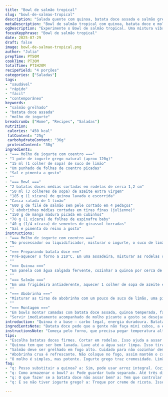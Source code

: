 ```yaml
---
title: "Bowl de salmão tropical"
slug: "bowl-de-salmao-tropical"
description: "Salada quente com quinoa, batata doce assada e salmão grelhado. Troca o creme de abacate por um molho de iogurte grego com limão e coentro. Abobrinha vira tiras cruas e os tomates são substituídos por manga picadinha. Tem semente de girassol torrada que dá crocância. Tudo montado em bowls individuais, fácil pra reunião ou almoço rápido. Sem glúten, sem lactose. Um mix de textura e sabor com um toque cítrico fresco pra refrescar o prato quente. Cor vibrante e saudável, proteína rica e carboidrato complexo."
metaDescription: "Bowl de salmão tropical com quinoa, batata doce e molho de iogurte fresco. Receita saudável e prática, perfeita para almoços rápidos."
ogDescription: "Experimente o Bowl de salmão tropical. Uma mistura vibrante de sabores, saúde e frescor."
focusKeyphrase: "Bowl de salmão tropical"
date: 2025-07-29
draft: false
image: bowl-de-salmao-tropical.png
author: "Julia"
prepTime: PT50M
cookTime: PT30M
totalTime: PT1H20M
recipeYield: "4 porções"
categories: ["Saladas"]
tags:
- "saudável"
- "rápido"
- "fácil"
- "contemporâneo"
keywords:
- "salmão grelhado"
- "batata doce assada"
- "molho de iogurte"
breadcrumb: ["Home", "Recipes", "Saladas"]
nutrition: 
 calories: "450 kcal"
 fatContent: "25g"
 carbohydrateContent: "36g"
 proteinContent: "30g"
ingredients:
- "=== Molho de iogurte com coentro ==="
- "1 pote de iogurte grego natural (aprox 120g)"
- "15 ml (1 colher de sopa) de suco de limão"
- "Um punhado de folhas de coentro picadas"
- "Sal e pimenta a gosto"
- ""
- "=== Bowl ==="
- "2 batatas doces médias cortadas em rodelas de cerca 1,2 cm"
- "50 ml (3 colheres de sopa) de azeite extra virgem"
- "185 g (1 xícara) de quinoa lavada e escorrida"
- "Casca ralada de 1 limão"
- "600 g de filé de salmão sem pele cortado em 4 pedaços"
- "2 abobrinhas médias cortadas em tiras finas (julienne)"
- "150 g de manga madura picada em cubinhos"
- "70 g (1 xícara) de folhas de espinafre baby"
- "40 g (1/4 xícara) de sementes de girassol torradas"
- "Sal e pimenta do reino a gosto"
instructions:
- "=== Molho de iogurte com coentro ==="
- "No processador ou liquidificador, misturar o iogurte, o suco de limão e o coentro até formar um molho homogêneo. Temperar com sal e pimenta e reservar."
- ""
- "=== Preparando batata doce ==="
- "Pré-aquecer o forno a 210°C. Em uma assadeira, misturar as rodelas de batata doce com 2 colheres de sopa de azeite, sal e pimenta. Espalhar em única camada e assar por 18-20 minutos até ficarem macias e começarem a dourar. Retirar do forno e deixar esfriar um pouco."
- ""
- "=== Quinoa ==="
- "Em panela com água salgada fervente, cozinhar a quinoa por cerca de 17 minutos até ficar macia. Escorrer bem e colocar em tigela. Adicionar o azeite restante (cerca 1 colher de sopa), o raspas de limão, sal e pimenta. Misturar e reservar."
- ""
- "=== Salmão ==="
- "Em uma frigideira antiaderente, aquecer 1 colher de sopa de azeite em fogo médio-alto. Grelhar o salmão por 6-9 minutos, virando na metade do tempo, até o ponto desejado. Salpicar sal e pimenta. Retirar do fogo e descansar sobre papel toalha."
- ""
- "=== Abobrinha ==="
- "Misturar as tiras de abobrinha com um pouco de suco de limão, uma pitada de sal e a colher restante de azeite. Deixar marinar 5 minutos para amaciar."
- ""
- "=== Montagem ==="
- "Em bowls montar camadas com batata doce assada, quinoa temperada, fatias de salmão, abobrinha marinada, espinafre jovem e manga picada. Regar com molho de iogurte com coentro. Para finalizar, polvilhar as sementes de girassol torradas por cima."
- "Servir imediatamente acompanhado de molho picante a gosto se desejar."
introduction: "Quinoa é a base — carbo legal, energia duradoura. Batata doce, doce mesmo, ela assa escondendo textura macia e leve crocante nas bordas. Salmão? Grelhado pra conservar sabor natural, sem pele, suculento. Molho com iogurte grego, limão e coentro. Troca o abacate, mais leve, refrescante, sem gordura extra do creme tradicional. Abobrinha fininha, meio crua, quase aperitivo. Manga adoça, dá cor, traz Brasil pros bowls. Sementes de girassol torradas viram crunch. Prato servido em bowls, prática, arrumadinho, mistura quente e frio. Proteína que alimenta, carbo pra rodar. Não demora muito, pode fazer no almoço ou janta sem estresse. Sem glúten, sem lactose, leve, simples, sabor direto. Tudo separado pra entender a construção e controlar sabores e textura. Junta tudo e tem uma experiência que lembra verão, saúde e conforto. Cozinha sem frescura, comida de verdade pronta rapidinho."
ingredientsNote: "Batata doce pede que a gente não faça mini cubos, a espessura ajuda a assar por igual. Quinoa tem que estar bem lavada, nada de amargor, enxagua até a água sair limpa. Limão é raspinha e suco, ambas importantes, uma pra aroma, outra pras notas ácidas no molho e nas folhas. Abobrinha sem cozinhar segura o frescor, se deixar muito pode murchar e perder a crocância. Manga tem que estar madura, mas firme pra não virar purê. Os espanhóis usam coentro verde, aqui no Brasil é normal, fresquinho mesmo e misturado no molho. Sementes de girassol torradas trazem textura e é alternativa fácil a semente de abóbora. Iogurte natural substitui maionese e abacate dando leveza e um toque azedinho que limpia o paladar. Azeite extra virgem é obrigatório pra presença da fruta e sabor."
instructionsNote: "Começa pelo forno, que precisa pegar temperatura alta pra batata doce dourar rápido, uns 18 minutos. Enquanto isso, cozinha-se a quinoa que demora de 15 a 17 minutos. Nunca deje a quinoa na mão, precisa escorrer bem pra não ficar mole demais. Grelhar o salmão rápido, é feito em fogo forte, uns 7 minutos. Deixar descansar na papel toalha pra soltar o excesso de óleo e ficar seco pra montar. Abobrinha não vai ao fogo, só temperada, deixa macerar pouco minutos. Molho é batido ao final, coisa rápida. Na montagem, a ordem evita que folhas murchem, intercalando quente e frio, hidratando os ingredientes sem afogar. Se quiser, uma pitada de pimenta, ou um fio de azeite extra por cima finaliza. Fácil fazer em partes, preparar tudo antes e montar na hora da refeição."
tips:
- "Escolha batatas doces firmes. Cortar em rodelas. Isso ajuda a assar por igual. Assim fica crocante nas bordas. Assa rápido, não esquece de controlar o tempo. Fica uma delícia quando bem feita. Temperar bem é crucial."
- "Quinoa tem que ser bem lavada. Lave até a água sair limpa. Isso tira o amargo. Não deixe cozinhar demais. Deve ficar al dente. Escorra e tempere logo em seguida. Azeite e limão trazem frescor. Não pule esses passos."
- "Salmão deve ser grelhado em fogo alto. Cuidado para não cozinhar demais. Ponto é importante. Deixa de lado em papel toalha depois. Ajuda a ficar sequinho. O tempero não pode ficar excessivo. Apenas sal e pimenta."
- "Abobrinha crua é refrescante. Não coloque no fogo, assim mantém o crocante. Tempere com limão e sal. Deixar marinar por poucos minutos. Isso realça o sabor. Manga deve estar madura e firme, não desmanchar."
- "O molho é simples, mas potente. Iogurte grego traz cremosidade. Limão e coentro adicionam frescor. Misture tudo até ficar homogêneo. Verifique o tempero. Se gostar, um toque de pimenta calabresa vai bem. Comece os preparativos com antecedência."
faq:
- "q: Posso substituir a quinoa? a: Sim, pode usar arroz integral. Cozinhe até ficar macio. Misture com os temperos. Marmita também fica prática. Use sobras do jantar, coisa rápida."
- "q: Como armazenar o bowl? a: Pode guardar tudo separado. Até três dias na geladeira. Folhas devem ficar frescas, evite umidade. Se preferir, monte na hora, assim fica crocante."
- "q: O que fazer se a batata doce não assar bem? a: Tem que controlar o tempo no forno. Se não dourou, precisa de mais calor. Virar as rodelas ajuda. Teste com o garfo, tem que estar macia."
- "q: E se não tiver iogurte grego? a: Troque por creme de ricota. Isso vai dar cremosidade. O ácido do limão ainda vai fazer diferença. Maionese também serve, gosto vai mudar."

---
```

